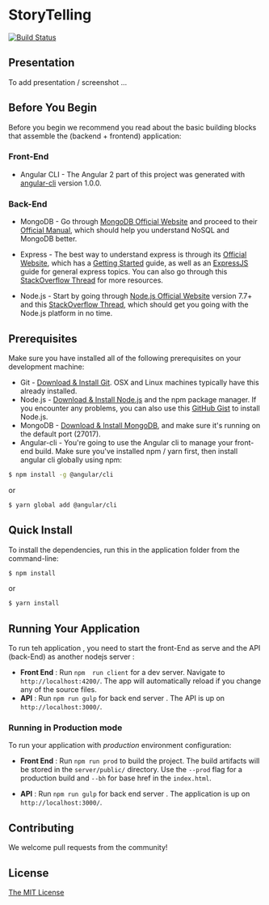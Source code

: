 # StoryTelling

[![Build Status](https://travis-ci.org/weareopensource/storytelling.svg?branch=master)](https://travis-ci.org/weareopensource/storytelling)


## Presentation 

To add presentation / screenshot ...


## Before You Begin

Before you begin we recommend you read about the basic building blocks that assemble the (backend + frontend) application:

### Front-End

* Angular CLI - The Angular 2 part of this project was generated with [angular-cli](https://github.com/angular/angular-cli)   version 1.0.0.

### Back-End

* MongoDB - Go through [MongoDB Official Website](http://mongodb.org/) and proceed to their [Official Manual](http://docs.mongodb.org/manual/), which should help you understand NoSQL and MongoDB better.

* Express - The best way to understand express is through its [Official Website](http://expressjs.com/), which has a [Getting Started](http://expressjs.com/starter/installing.html) guide, as well as an [ExpressJS](http://expressjs.com/en/guide/routing.html) guide for general express topics. You can also go through this [StackOverflow Thread](http://stackoverflow.com/questions/8144214/learning-express-for-node-js) for more resources.

* Node.js - Start by going through [Node.js Official Website](http://nodejs.org/) version 7.7+ and this [StackOverflow Thread](http://stackoverflow.com/questions/2353818/how-do-i-get-started-with-node-js), which should get you going with the Node.js platform in no time.

## Prerequisites

Make sure you have installed all of the following prerequisites on your development machine:

* Git - [Download & Install Git](https://git-scm.com/downloads). OSX and Linux machines typically have this already installed.
* Node.js - [Download & Install Node.js](https://nodejs.org/en/download/) and the npm package manager. If you encounter any problems, you can also use this [GitHub Gist](https://gist.github.com/isaacs/579814) to install Node.js.
* MongoDB - [Download & Install MongoDB](http://www.mongodb.org/downloads), and make sure it's running on the default port (27017).
* Angular-cli  - You're going to use the Angular cli to manage your front-end build. Make sure you've installed npm / yarn first, then install angular cli globally using npm:

```bash
$ npm install -g @angular/cli
```

or

```bash
$ yarn global add @angular/cli
```

## Quick Install

To install the dependencies, run this in the application folder from the command-line:

```bash
$ npm install
```
or 
```bash
$ yarn install
```

## Running Your Application
   To run teh application , you need to start the front-End as serve and the API (back-End) as another nodejs server :
* **Front End** : Run `npm  run client` for a dev server. Navigate to `http://localhost:4200/`. The app will automatically reload if you change any of the source files.
* **API** :  Run `npm run gulp` for back end server . The API is up on `http://localhost:3000/`.

### Running in Production mode
   To run your application with *production* environment configuration:

* **Front End** : Run `npm run prod` to build the project. The build artifacts will be stored in the `server/public/` directory. Use the `--prod` flag for a production build and `--bh` for base href in the `index.html`.

* **API** :  Run `npm run gulp` for back end server . The application is up on `http://localhost:3000/`.

## Contributing
We welcome pull requests from the community!

## License
[The MIT License](LICENSE.md)